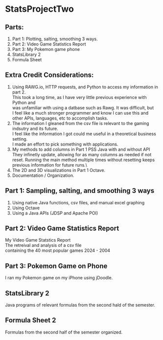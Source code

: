 # StatsProjectTwo

## Parts:
1. Part 1: Plotting, salting, smoothing 3 ways.
2. Part 2: Video Game Statistics Report 
3. Part 3: My Pokemon game phone
4. StatsLibrary 2
5. Formula Sheet

## Extra Credit Considerations:
1. Using RAWG.io, HTTP requests, and Python to access my information in part 2. \
   This took a long time, as I have very little previous experience with Python and \
   was unfamiliar with using a datbase such as Rawg. It was difficult, but \
   I feel like a much stronger programmer and know I can use this and other 
   APIs, languages, etc to accomplish tasks.
2. The information I gleaned from the csv file is relevant to the gaming indsutry and its future. \
   I feel like the information I got could me useful in a theoretical business setting. \
   I made an effort to pick something with applications. 
3. My methods to add columns in Part 1 PSS Java with and without API
   They infinetly update, allowing for as many columns as needed if not reset.
   Running the main method multiple times without resetting keeps previous information for future runs.\
4. The 2D and 3D visualizations in Part 1 Octave.
5. Documentation / Organization.

## Part 1: Sampling, salting, and smoothing 3 ways
1. Using native Java functions, csv files, and manual excel graphing
2. Using Octave
3. Using a Java APIs (JDSP and Apache POI)

## Part 2: Video Game Statistics Report
My Video Game Statstics Report \
The retreival and analysis of a csv file \
containing the 40 most popular games 2024 - 2004

## Part 3: Pokemon Game on Phone
I ran my Pokemon game on my iPhone using jDoodle.

## StatsLibrary 2
Java programs of relevant formulas from the second hald of the semester. 

## Formula Sheet 2
Formulas from the second half of the semester organized.


